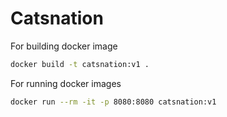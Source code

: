 # Catsnation

For building docker image

```sh
docker build -t catsnation:v1 . 
```
For running docker images
```sh
docker run --rm -it -p 8080:8080 catsnation:v1 
```